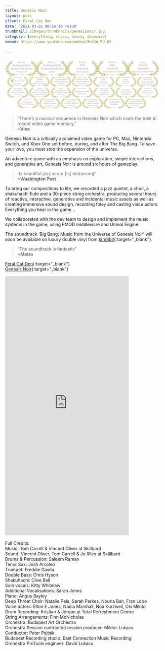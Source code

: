 ```yaml
---
title: Genesis Noir
layout: post
client: Feral Cat Den
date: '2021-03-26 00:14:10 +0100'
thumbnail: /images/thumbnails/genesisnoir.jpg
category: [everything, music, sound, showcase]
embed: https://www.youtube.com/embed/3ekGW_EU_6Y

---
```


<img width="800" src="/images/postimages/gnlaurels.png">

<blockquote cite="https://www.vice.com/amp/en/article/g5b4my/genesis-noir-brings-a-jazzy-silver-screen-vibe-to-the-story-of-creation">
“There’s a musical sequence in Genesis Noir which rivals the best in recent video game memory.”<br>
		<b>~Vice</b>
        </blockquote>
        
Genesis Noir is a critically acclaimed video game for PC, Mac, Nintendo Switch, and Xbox One set before, during, and after The Big Bang. To save your love, you must stop the expansion of the universe.
 
An adventure game with an emphasis on exploration, simple interactions, and generative art, Genesis Noir is around six hours of gameplay.

 <blockquote cite="https://www.washingtonpost.com/arts-entertainment/2021/04/12/genesis-noir-game-review/">
Its beautiful jazz score [is] entrancing”<br>
		<b>~Washington Post</b>
        </blockquote>

To bring our compositions to life, we recorded a jazz quintet, a choir, a shakuhachi flute and a 30-piece string orchestra, producing several hours of reactive, interactive, generative and incidental music assets as well as creating immersive sound design, recording foley and casting voice actors. Everything you hear in the game… 

We collaborated with the dev team to design and implement the music systems in the game, using FMOD middleware and Unreal Engine.

The soundtrack ‘Big Bang: Music from the Universe of Genesis Noir’ will soon be available on luxury double vinyl from [Iam8bit](https://www.iam8bit.com){:target="_blank"}.

<blockquote cite="https://metro.co.uk/2021/03/26/genesis-noir-review-hazy-cosmic-jazz-14311008/">
“The soundtrack is fantastic”<br>
		<b>~Metro</b>
        </blockquote>

[Feral Cat Den](http://feralcatden.com/){:target="_blank"}  
[Genesis Noir](http://genesisnoirgame.com/){:target="_blank"}
  
<iframe style="border: 0; width: 400px; height: 836px;" src="https://bandcamp.com/EmbeddedPlayer/album=3051553539/size=large/bgcol=333333/linkcol=ffffff/transparent=true/" seamless><a href="https://skillbard.bandcamp.com/album/big-bang-music-from-the-universe-of-genesis-noir">Big Bang: Music from the Universe of Genesis Noir by Skillbard</a></iframe>


<p class="post-container__credits">
Full Credits:
<br>Music: Tom Carrell & Vincent Oliver at Skillbard
<br>Sound: Vincent Oliver, Tom Carrell & 
Jo Riley at Skillbard
<br>Drums & Percussion: Saleem Raman
<br>Tenor Sax: Josh Arcoleo
<br>Trumpet: Freddie Gavita
<br>Double Bass: Chris Hyson
<br>Shakuhachi: Clive Bell
<br>Solo vocals: Kitty Whitelaw
<br>Additional Vocalisations: Sarah Johns
<br>Piano: Angus Bayley
<br>Deep Throat Choir: Natalie Pela, 
Sarah Parkes, Nouria Bah, Fran Lobo
<br>Voice actors: Elton E Jones, Nadia 
Marshall, Noa Kurzweil, Oki Mikito
<br>Drum Recording: Kristian & Jordan at 
Total Refreshment Centre
<br>String Arrangements: Finn McNicholas
<br>Orchestra: Budapest Art Orchestra
<br>Orchestra Session contractor/session 
producer: Miklos Lukacs
<br>Conductor: Peter Pejtsik
<br>Budapest Recording studio: East 
Connection Music Recording
<br>Orchestra ProTools engineer: David 
Lukacs</p>
